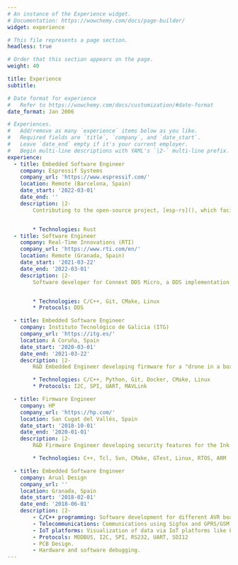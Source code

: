 ```yaml
---
# An instance of the Experience widget.
# Documentation: https://wowchemy.com/docs/page-builder/
widget: experience

# This file represents a page section.
headless: true

# Order that this section appears on the page.
weight: 40

title: Experience
subtitle:

# Date format for experience
#   Refer to https://wowchemy.com/docs/customization/#date-format
date_format: Jan 2006

# Experiences.
#   Add/remove as many `experience` items below as you like.
#   Required fields are `title`, `company`, and `date_start`.
#   Leave `date_end` empty if it's your current employer.
#   Begin multi-line descriptions with YAML's `|2-` multi-line prefix.
experience:
  - title: Embedded Software Engineer
    company: Espressif Systems
    company_url: 'https://www.espressif.com/'
    location: Remote (Barcelona, Spain)
    date_start: '2022-03-01'
    date_end: ''
    description: |2-
        Contributing to the open-source project, [esp-rs](), which facilitates the use of Rust in ESP32 boards.


        * Technologies: Rust
  - title: Software Engineer
    company: Real-Time Innovations (RTI)
    company_url: 'https://www.rti.com/en/'
    location: Remote (Granada, Spain)
    date_start: '2021-03-22'
    date_end: '2022-03-01'
    description: |2-
        Software developer for Connext DDS Micro, a DDS implementation for resource-constrained applications, and Connext TSS, a FACE TSS solution powered by Connext DDS.


        * Technologies: C/C++, Git, CMake, Linux
        * Protocols: DDS

  - title: Embedded Software Engineer
    company: Instituto Tecnológico de Galicia (ITG)
    company_url: 'https://itg.es/'
    location: A Coruña, Spain
    date_start: '2020-03-01'
    date_end: '2021-03-22'
    description: |2-
        R&D Embedded Engineer developing firmware for a "drone in a box" solution based on ARM and AVR microcontrollers. The system controls everything needed after the drone landing including communications, centering, charging, and encapsulation.

        * Technologies: C/C++, Python, Git, Docker, CMake, Linux
        * Protocols: I2C, SPI, UART, MAVLink

  - title: Firmware Engineer
    company: HP
    company_url: 'https://hp.com/'
    location: San Cugat del Vallés, Spain
    date_start: '2018-10-01'
    date_end: '2020-01-01'
    description: |2-
        R&D Firmware Engineer developing security features for the Ink Delivery System both for 3D and Large Format Printers. Agile development using Scrum with Jira.

        * Technologies: C++, Tcl, Svn, CMake, GTest, Linux, RTOS, ARM

  - title: Embedded Software Engineer
    company: Arual Design
    company_url: ''
    location: Granada, Spain
    date_start: '2018-02-01'
    date_end: '2018-06-01'
    description: |2-
        - C/C++ programming: Software development for different AVR boards.
        - Telecommunications: Communications using Sigfox and GPRS/GSM.
        - IoT platforms: Visualization of data via IoT platforms like Losant.
        - Protocols: MODBUS, I2C, SPI, RS232, UART, SDI12
        - PCB Design.
        - Hardware and software debugging.
---
```

